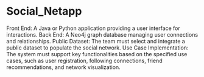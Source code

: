 # Social_Netapp

Front End: A Java or Python application providing a user interface for interactions.
Back End: A Neo4j graph database managing user connections and relationships.
Public Dataset: The team must select and integrate a public dataset to populate the social network.
Use Case Implementation: The system must support key functionalities based on the specified use cases, such as user registration, following connections, friend recommendations, and network visualization.
